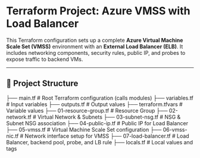 # Terraform Project: Azure VMSS with Load Balancer

This Terraform configuration sets up a complete **Azure Virtual Machine Scale Set (VMSS)** environment with an **External Load Balancer (ELB)**. It includes networking components, security rules, public IP, and probes to expose traffic to backend VMs.

---

## 📁 Project Structure

├── main.tf # Root Terraform configuration (calls modules)
├── variables.tf # Input variables
├── outputs.tf # Output values
├── terraform.tfvars # Variable values
├── 01-resource-group.tf # Resource Group
├── 02-network.tf # Virtual Network & Subnets
├── 03-subnet-nsg.tf # NSG & Subnet NSG association
├── 04-public-ip.tf # Public IP for Load Balancer
├── 05-vmss.tf # Virtual Machine Scale Set configuration
├── 06-vmss-nic.tf # Network interface setup for VMSS
├── 07-load-balancer.tf # Load Balancer, backend pool, probe, and LB rule
├── locals.tf # Local values and tags